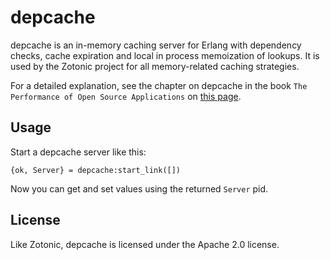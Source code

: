 depcache
========

depcache is an in-memory caching server for Erlang with dependency
checks, cache expiration and local in process memoization of
lookups. It is used by the Zotonic project for all memory-related
caching strategies.

For a detailed explanation, see the chapter on depcache in the book
`The Performance of Open Source Applications` on [this page](http://aosabook.org/en/posa/zotonic.html#posa.zotonic.depcache).

Usage
-----

Start a depcache server like this:

    {ok, Server} = depcache:start_link([])

Now you can get and set values using the returned `Server` pid.


License
-------

Like Zotonic, depcache is licensed under the Apache 2.0 license.

